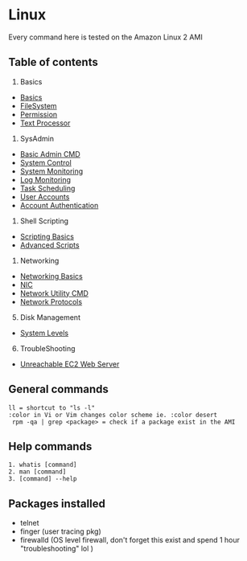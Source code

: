 # Linux
Every command here is tested on the Amazon Linux 2 AMI 

## Table of contents
1. Basics
- [Basics](1.basics/0.Basics.md)
- [FileSystem](1.basics/0.FileSystem.md)
- [Permission](1.basics/1.Permission.md)
- [Text Processor](1.basics/2.Text.md)
1. SysAdmin  
- [Basic Admin CMD](2.sysadmin/0.SysBasics.md)
- [System Control](2.sysadmin/1.0.SysControl.md)
- [System Monitoring](2.sysadmin/1.1.SysMonitoring.md)
- [Log Monitoring](2.sysadmin/1.2.SysLogMonitoring.md)
- [Task Scheduling](2.sysadmin/2.TaskSchedule.md)
- [User Accounts](2.sysadmin/3.UserAccounts.md)
- [Account Authentication](2.sysadmin/4.AccountAuthentication.md)
1. Shell Scripting
- [Scripting Basics](3.shell-scripting/0.ShellBasics.md)
- [Advanced Scripts](3.shell-scripting/1.advanced-scripting.md)
1. Networking
- [Networking Basics](4.networking/0.network-basics.md)
- [NIC](4.networking/1.NIC.md)
- [Network Utility CMD](4.networking/2.NetworkUtilities.md)
- [Network Protocols](4.networking/3.FileTransferProtocols.md)
5. Disk Management
- [System Levels](5.disk-management/0.SystemLevel.md)
6. TroubleShooting
- [Unreachable EC2 Web Server](6.troubleshooting/0.EC2WebServer.md)

## General commands
```
ll = shortcut to "ls -l"
:color in Vi or Vim changes color scheme ie. :color desert
 rpm -qa | grep <package> = check if a package exist in the AMI
```
## Help commands
```
1. whatis [command]
2. man [command]
3. [command] --help 
```
## Packages installed
- telnet
- finger (user tracing pkg)
- firewalld (OS level firewall, don't forget this exist and spend 1 hour "troubleshooting" lol )
